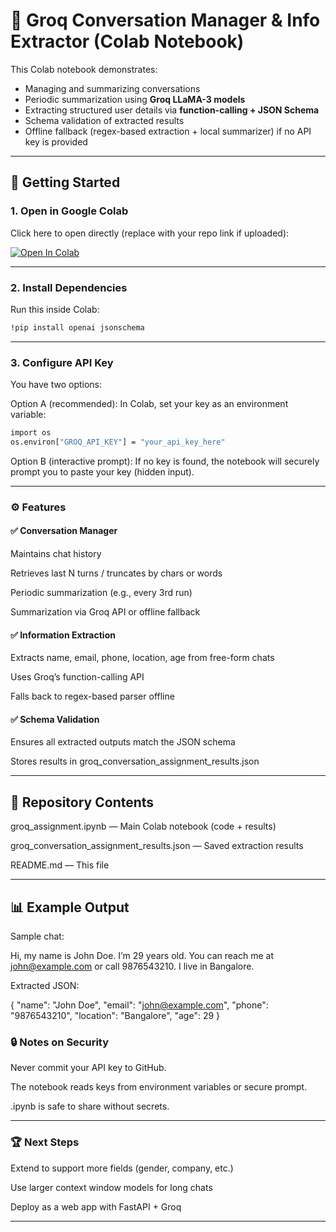 # 📝 Groq Conversation Manager & Info Extractor (Colab Notebook)

This Colab notebook demonstrates:  
- Managing and summarizing conversations  
- Periodic summarization using **Groq LLaMA-3 models**  
- Extracting structured user details via **function-calling + JSON Schema**  
- Schema validation of extracted results  
- Offline fallback (regex-based extraction + local summarizer) if no API key is provided  

---

## 🚀 Getting Started  

### 1. Open in Google Colab  
Click here to open directly (replace with your repo link if uploaded):  

[![Open In Colab](https://colab.research.google.com/assets/colab-badge.svg)](https://colab.research.google.com/github/your-username/your-repo-name/blob/main/groq_assignment.ipynb)

---

### 2. Install Dependencies  
Run this inside Colab:  
```bash
!pip install openai jsonschema
```

---

### 3. Configure API Key

You have two options:

Option A (recommended):
In Colab, set your key as an environment variable:

```bash
import os
os.environ["GROQ_API_KEY"] = "your_api_key_here"
```


Option B (interactive prompt):
If no key is found, the notebook will securely prompt you to paste your key (hidden input).

---

### ⚙️ Features
#### ✅ Conversation Manager

Maintains chat history

Retrieves last N turns / truncates by chars or words

Periodic summarization (e.g., every 3rd run)

Summarization via Groq API or offline fallback


####  ✅ Information Extraction

Extracts name, email, phone, location, age from free-form chats

Uses Groq’s function-calling API

Falls back to regex-based parser offline


####  ✅ Schema Validation

Ensures all extracted outputs match the JSON schema

Stores results in groq_conversation_assignment_results.json

---

## 📂 Repository Contents

groq_assignment.ipynb — Main Colab notebook (code + results)

groq_conversation_assignment_results.json — Saved extraction results

README.md — This file

---

## 📊 Example Output

Sample chat:

Hi, my name is John Doe. I’m 29 years old. You can reach me at john@example.com or call 9876543210. I live in Bangalore.


Extracted JSON:

{
  "name": "John Doe",
  "email": "john@example.com",
  "phone": "9876543210",
  "location": "Bangalore",
  "age": 29
}

### 🔒 Notes on Security

Never commit your API key to GitHub.

The notebook reads keys from environment variables or secure prompt.

.ipynb is safe to share without secrets.

---

### 🏆 Next Steps

Extend to support more fields (gender, company, etc.)

Use larger context window models for long chats

Deploy as a web app with FastAPI + Groq


---

